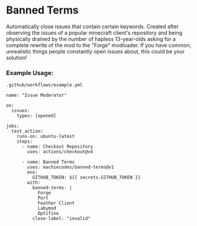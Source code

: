 # Banned Terms
Automatically close issues that contain certain keywords. Created after observing 
the issues of a popular minecraft client's repository and being physically drained 
by the number of hapless 13-year-olds asking for a complete rewrite of the mod to 
the "Forge" modloader. If you have common, unrealistic things people constantly open
issues about, this could be your solution!

### Example Usage:
```.github/workflows/example.yml```
```
name: "Issue Moderator"

on:
  issues:
    types: [opened]

jobs:
  test_action:
    runs-on: ubuntu-latest
    steps:
      - name: Checkout Repository
        uses: actions/checkout@v4

      - name: Banned Terms
        uses: machiecodes/banned-terms@v1
        env:
          GITHUB_TOKEN: ${{ secrets.GITHUB_TOKEN }}
        with:
          banned-terms: |
            Forge
            Port
            Feather Client
            Labymod
            Optifine
          close-label: "invalid"
```
